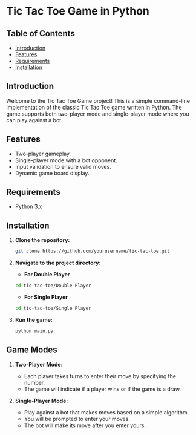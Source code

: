 # Tic Tac Toe Game in Python

## Table of Contents
- [Introduction](#introduction)
- [Features](#features)
- [Requirements](#requirements)
- [Installation](#installation)
  

## Introduction
Welcome to the Tic Tac Toe Game project! This is a simple command-line implementation of the classic Tic Tac Toe game written in Python. The game supports both two-player mode and single-player mode where you can play against a bot.

## Features
- Two-player gameplay.
- Single-player mode with a bot opponent.
- Input validation to ensure valid moves.
- Dynamic game board display.

## Requirements
- Python 3.x

## Installation
1. **Clone the repository:**
    ```sh
    git clone https://github.com/yourusername/tic-tac-toe.git
    ```
2. **Navigate to the project directory:**

    - **For Double Player**
    ```sh
    cd tic-tac-toe/Double Player
    ```
   - **For Single Player**
    ```sh
    cd tic-tac-toe/Single Player
    ```
4. **Run the game:**
    ```sh
    python main.py
    ```

## Game Modes
1. **Two-Player Mode:**
    - Each player takes turns to enter their move by specifying the number.
    - The game will indicate if a player wins or if the game is a draw.

2. **Single-Player Mode:**
    - Play against a bot that makes moves based on a simple algorithm.
    - You will be prompted to enter your moves.
    - The bot will make its move after you enter yours.
